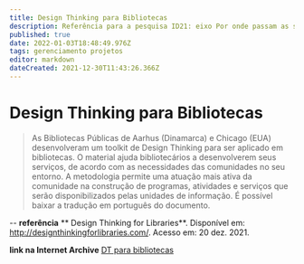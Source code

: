 ```yaml
---
title: Design Thinking para Bibliotecas 
description: Referência para a pesquisa ID21: eixo Por onde passam as soluções.
published: true
date: 2022-01-03T18:48:49.976Z
tags: gerenciamento projetos
editor: markdown
dateCreated: 2021-12-30T11:43:26.366Z
---
```


# Design Thinking para Bibliotecas 

> As Bibliotecas Públicas de Aarhus (Dinamarca) e Chicago (EUA) desenvolveram um toolkit de Design Thinking para ser aplicado em bibliotecas. O material ajuda bibliotecários a desenvolverem seus serviços, de acordo com as necessidades das comunidades no seu entorno. A metodologia permite uma atuação mais ativa da comunidade na construção de programas, atividades e serviços que serão disponibilizados pelas unidades de informação. É possível baixar a tradução em português do documento.

--
**referência**
** Design Thinking for Libraries**. Disponível em: http://designthinkingforlibraries.com/. Acesso em: 20 dez. 2021.

**link na Internet Archive** 
[DT para bibliotecas](https://web.archive.org/web/20220101205426/http://designthinkingforlibraries.com/)